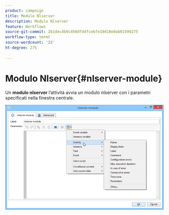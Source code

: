 ```yaml
---
product: campaign
title: Modulo Nlserver
description: Modulo Nlserver
feature: Workflows
source-git-commit: 2b1dec4b9c456df4dfcebfe10d18e0ab01599275
workflow-type: tm+mt
source-wordcount: '22'
ht-degree: 27%

---
```


# Modulo Nlserver{#nlserver-module}



Un **modulo nlserver** l’attività avvia un modulo nlserver con i parametri specificati nella finestra centrale.

![](assets/nlserver_module_edit.png)
